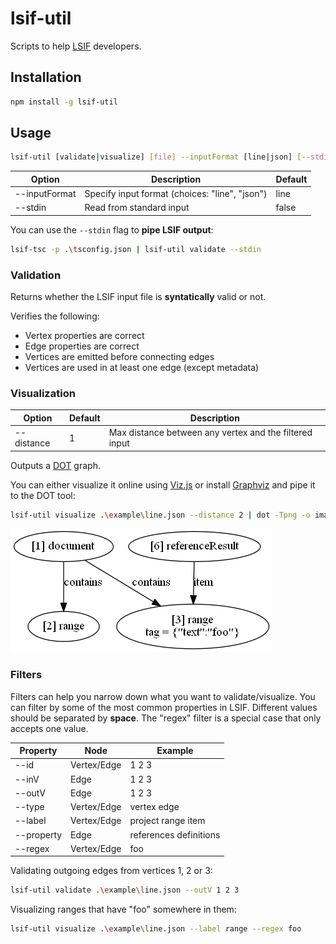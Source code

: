 
# lsif-util

Scripts to help [LSIF](https://github.com/Microsoft/language-server-protocol/blob/master/indexFormat/specification.md) developers.

## Installation

``` bash
npm install -g lsif-util
```

## Usage

``` bash
lsif-util [validate|visualize] [file] --inputFormat [line|json] [--stdin] [filters]
```

| Option        | Description                                    | Default |
|---------------|------------------------------------------------|---------|
| --inputFormat | Specify input format (choices: "line", "json") | line    |
| --stdin       | Read from standard input                       | false   |

You can use the `--stdin` flag to **pipe LSIF output**:
``` bash
lsif-tsc -p .\tsconfig.json | lsif-util validate --stdin
```

### Validation

Returns whether the LSIF input file is **syntatically** valid or not.

Verifies the following:

* Vertex properties are correct
* Edge properties are correct
* Vertices are emitted before connecting edges
* Vertices are used in at least one edge (except metadata)

### Visualization

| Option            | Default     | Description                                             |
|-------------------|-------------|---------------------------------------------------------|
| --distance        | 1           | Max distance between any vertex and the filtered input  |

Outputs a [DOT](https://graphviz.gitlab.io/_pages/doc/info/lang.html) graph.

You can either visualize it online using [Viz.js](http://viz-js.com/) or install [Graphviz](http://graphviz.org/) and pipe it to the DOT tool:

``` bash
lsif-util visualize .\example\line.json --distance 2 | dot -Tpng -o image.png
```

![graph example](image/graphviz.png)

### Filters

Filters can help you narrow down what you want to validate/visualize. You can filter by some of the most common properties in LSIF. Different values should be separated by **space**. The "regex" filter is a special case that only accepts one value.

| Property   | Node        | Example                |
|------------|-------------|------------------------|
| --id       | Vertex/Edge | 1 2 3                  |
| --inV      | Edge        | 1 2 3                  |
| --outV     | Edge        | 1 2 3                  |
| --type     | Vertex/Edge | vertex edge            |
| --label    | Vertex/Edge | project range item     |
| --property | Edge        | references definitions |
| --regex    | Vertex/Edge | foo                    |

Validating outgoing edges from vertices 1, 2 or 3:
``` bash
lsif-util validate .\example\line.json --outV 1 2 3
```

Visualizing ranges that have "foo" somewhere in them:
``` bash
lsif-util visualize .\example\line.json --label range --regex foo
```